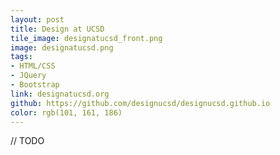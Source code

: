 ```yaml
---
layout: post
title: Design at UCSD
tile_image: designatucsd_front.png
image: designatucsd.png
tags: 
- HTML/CSS
- JQuery
- Bootstrap
link: designatucsd.org
github: https://github.com/designucsd/designucsd.github.io
color: rgb(101, 161, 186)
---
```

// TODO